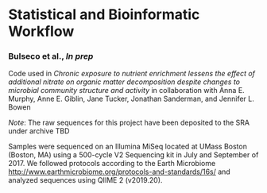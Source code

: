 # Statistical and Bioinformatic Workflow
### Bulseco et al., *In prep*
Code used in *Chronic exposure to nutrient enrichment lessens the effect of additional nitrate on organic matter decomposition despite changes to microbial community structure and activity* in collaboration with Anna E. Murphy, Anne E. Giblin, Jane Tucker, Jonathan Sanderman, and Jennifer L. Bowen

*Note*: The raw sequences for this project have been deposited to the SRA under archive TBD

Samples were sequenced on an Illumina MiSeq located at UMass Boston (Boston, MA) using a 500-cycle V2 Sequencing kit in July and September of 2017. We followed protocols according to the Earth Microbiome http://www.earthmicrobiome.org/protocols-and-standards/16s/ and analyzed sequences using QIIME 2 (v2019.20). 


